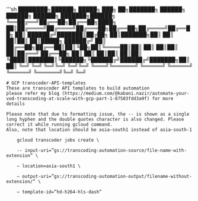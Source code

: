 '''sh
████████╗██████╗  █████╗ ███╗   ██╗███████╗ ██████╗ ██████╗ ██████╗ ███████╗██████╗ 
╚══██╔══╝██╔══██╗██╔══██╗████╗  ██║██╔════╝██╔════╝██╔═══██╗██╔══██╗██╔════╝██╔══██╗
   ██║   ██████╔╝███████║██╔██╗ ██║███████╗██║     ██║   ██║██║  ██║█████╗  ██████╔╝
   ██║   ██╔══██╗██╔══██║██║╚██╗██║╚════██║██║     ██║   ██║██║  ██║██╔══╝  ██╔══██╗
   ██║   ██║  ██║██║  ██║██║ ╚████║███████║╚██████╗╚██████╔╝██████╔╝███████╗██║  ██║
   ╚═╝   ╚═╝  ╚═╝╚═╝  ╚═╝╚═╝  ╚═══╝╚══════╝ ╚═════╝ ╚═════╝ ╚═════╝ ╚══════╝╚═╝  ╚═╝
```
# GCP transcoder-API-templates
These are transcoder API templates to build automation
please refer my blog (https://medium.com/@kabani.nazir/automate-your-vod-transcoding-at-scale-with-gcp-part-1-87503fdd3a9f) for more details

Please note that due to formatting issue, the -- is shown as a single long hyphen and the double quotes character is also changed. Please correct it while running gcloud command.
Also, note that location should be asia-south1 instead of asia-south-1

    gcloud transcoder jobs create \

    -- input-uri=”gs://transcoding-automation-source/file-name-with-extension” \

    — location=asia-south1 \

    — output-uri=”gs://transcoding-automation-output/filename-without-extension/” \

    — template-id=”hd-h264-hls-dash”
